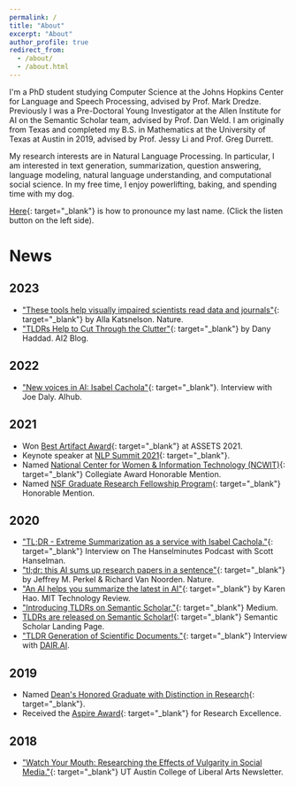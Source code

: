 ```yaml
---
permalink: /
title: "About"
excerpt: "About"
author_profile: true
redirect_from: 
  - /about/
  - /about.html
---
```


I'm a PhD student studying Computer Science at the Johns Hopkins Center for Language and Speech Processing, advised by Prof. Mark Dredze. Previously I was a Pre-Doctoral Young Investigator at the Allen Institute for AI on the Semantic Scholar team, advised by Prof. Dan Weld. I am originally from Texas and completed my B.S. in Mathematics at the University of Texas at Austin in 2019, advised by Prof. Jessy Li and Prof. Greg Durrett.

My research interests are in Natural Language Processing. In particular, I am interested in text generation, summarization, question answering, language modeling, natural language understanding, and computational social science. In my free time, I enjoy powerlifting, baking, and spending time with my dog.

[Here](https://translate.google.com/?sl=es&tl=en&text=Cachola&op=translate){: target="_blank"} is how to pronounce my last name. (Click the listen button on the left side).

News
======

2023
---
- ["These tools help visually impaired scientists read data and journals"](https://www.nature.com/articles/d41586-023-00645-6){: target="_blank"} by Alla Katsnelson. Nature.
- ["TLDRs Help to Cut Through the Clutter"](https://blog.allenai.org/tldrs-help-to-cut-through-the-clutter-3ad802caed93){: target="_blank"} by Dany Haddad. AI2 Blog.


2022
---
- ["New voices in AI: Isabel Cachola"](https://aihub.org/2022/02/16/new-voices-in-ai-isabel-cachola/){: target="_blank"}. Interview with Joe Daly. AIhub.

2021
---
- Won [Best Artifact Award](https://assets21.sigaccess.org/artifacts.html){: target="_blank"} at ASSETS 2021.
- Keynote speaker at [NLP Summit 2021](https://www.nlpsummit.org/nlp-2021/){: target="_blank"}.
- Named [National Center for Women & Information Technology (NCWIT)](https://www.aspirations.org/blog/national-center-women-information-technology-ncwit-selects-recipients-2021-ncwit-collegiate){: target="_blank"} Collegiate Award Honorable Mention.
- Named [NSF Graduate Research Fellowship Program](https://nsfgrfp.org/){: target="_blank"} Honorable Mention.

2020
---
- ["TL;DR - Extreme Summarization as a service with Isabel Cachola."](https://hanselminutes.com/763/tldr-extreme-summarization-as-a-service-with-isabel-cachola){: target="_blank"} Interview on The Hanselminutes Podcast with Scott Hanselman.
- ["tl;dr: this AI sums up research papers in a sentence"](https://www.nature.com/articles/d41586-020-03277-2){: target="_blank"} by Jeffrey M. Perkel & Richard Van Noorden. Nature.
- ["An AI helps you summarize the latest in AI"](https://www.technologyreview.com/2020/11/18/1012259/ai-summarizes-science-papers-ai2-semantic-scholar/?utm_medium=tr_social&utm_campaign=site_visitor.unpaid.engagement&utm_source=Twitter#Echobox=1605735909){: target="_blank"} by Karen Hao. MIT Technology Review.
- ["Introducing TLDRs on Semantic Scholar."](https://medium.com/ai2-blog/introducing-tldrs-on-semantic-scholar-f8310c51c1fb){: target="_blank"} Medium.
- [TLDRs are released on Semantic Scholar!](https://tldr.semanticscholar.org/){: target="_blank"} Semantic Scholar Landing Page.
- ["TLDR Generation of Scientific Documents."](https://www.youtube.com/watch?v=gMp9BxhMeHc&ab_channel=ElvisSaravia){: target="_blank"} Interview with [DAIR.AI](https://dair.ai/).

2019
---
- Named [Dean's Honored Graduate with Distinction in Research](https://cns.utexas.edu/news/meet-the-32-dean-s-honored-graduates-for-2019){: target="_blank"}.
- Received the [Aspire Award](https://cns.utexas.edu/student-life-organizations/council-for-diversity-engagement/aspire-awards/aspire-awards-recipients){: target="_blank"} for Research Excellence.

2018
---
- ["Watch Your Mouth: Researching the Effects of Vulgarity in Social Media."](https://liberalarts.utexas.edu/public-affairs/news/watch-your-mouth-researching-the-effects-of-vulgarity-in-social-media){: target="_blank"} UT Austin College of Liberal Arts Newsletter.
